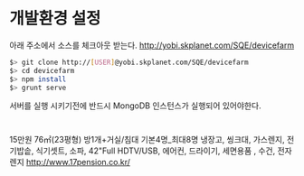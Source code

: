 # 개발환경 설정

아래 주소에서 소스를 체크아웃 받는다.
http://yobi.skplanet.com/SQE/devicefarm

```bash
$> git clone http://[USER]@yobi.skplanet.com/SQE/devicefarm
$> cd devicefarm
$> npm install 
$> grunt serve
```
서버를 실행 시키기전에 반드시 MongoDB 인스턴스가 실행되어 있어야한다.

# 



15만원
76㎡(23평형) 방1개+거실/침대 기본4명_최대8명 
냉장고, 씽크대, 가스렌지, 전기밥솥, 식기셋트, 
소파, 42"Full HDTV/USB, 에어컨, 드라이기, 세면용품 , 수건, 전자렌지
http://www.17pension.co.kr/
